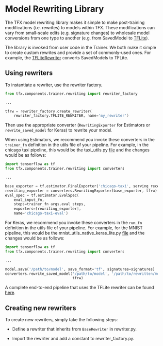 # Model Rewriting Library

The TFX model rewriting library makes it simple to make post-training
modifications (i.e. rewrites) to models within TFX. These modifications can vary
from small-scale edits (e.g. signature changes) to wholesale model conversions
from one type to another (e.g. from SavedModel to
[TFLite](https://www.tensorflow.org/lite)).

The library is invoked from user code in the Trainer. We both make it simple to
create custom rewrites and provide a set of commonly-used ones. For example,
the
[TFLiteRewriter](https://github.com/tensorflow/tfx/blob/master/tfx/components/trainer/rewriting/tflite_rewriter.py)
converts SavedModels to TFLite.

## Using rewriters
To instantiate a rewriter, use the rewriter factory.

```python
from tfx.components.trainer.rewriting import rewriter_factory

...

tfrw = rewriter_factory.create_rewriter(
    rewriter_factory.TFLITE_REWRITER, name='my_rewriter')
```

Then use the appropriate converter (`RewritingExporter` for Estimators or
`rewrite_saved_model` for Keras) to rewrite your model.

When using Estimators, we recommend you invoke these converters in the
`trainer_fn` definition in the utils file of your pipeline. For example, in the
chicago taxi pipeline, this would be the taxi_utils.py
[file](https://github.com/tensorflow/tfx/blob/master/tfx/examples/chicago_taxi_pipeline/taxi_utils.py)
and the changes would be as follows:

```python
import tensorflow as tf
from tfx.components.trainer.rewriting import converters

...

base_exporter = tf.estimator.FinalExporter('chicago-taxi', serving_receiver_fn)
rewriting_exporter = converters.RewritingExporter(base_exporter, tfrw)
eval_spec = tf.estimator.EvalSpec(
    eval_input_fn,
    steps=trainer_fn_args.eval_steps,
    exporters=[rewriting_exporter],
    name='chicago-taxi-eval')
```
For Keras, we recommend you invoke these converters in the `run_fn` definition
in the utils file of your pipeline. For example, for the MNIST pipeline, this
would be the mnist_utils_native_keras_lite.py
[file](https://github.com/tensorflow/tfx/blob/master/tfx/examples/mnist/mnist_utils_native_keras_lite.py)
and the changes would be as follows:

```python
import tensorflow as tf
from tfx.components.trainer.rewriting import converters

...

model.save('/path/to/model', save_format='tf', signatures=signatures)
converters.rewrite_saved_model('/path/to/model', '/path/to/rewritten/model',
                               tfrw)
```
A complete end-to-end pipeline that uses the TFLite rewriter can be found [here](https://github.com/tensorflow/tfx/blob/master/tfx/examples/mnist/mnist_pipeline_native_keras.py).


## Creating new rewriters

To create new rewriters, simply take the following steps:

* Define a rewriter that inherits from `BaseRewriter` in rewriter.py.

* Import the rewriter and add a constant to rewriter_factory.py.
